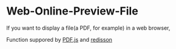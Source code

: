 # Web-Online-Preview-File
If you want to display a file(a PDF, for example) in a web browser, 

Function suppored by [PDF.js](https://github.com/mozilla/pdf.js) and [redisson](https://github.com/redisson/redisson)
